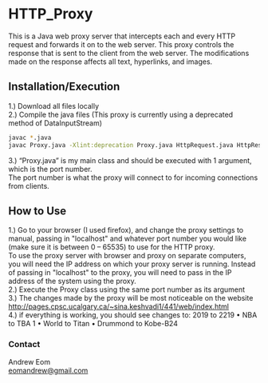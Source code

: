 # HTTP_Proxy
This is a Java web proxy server that intercepts each and every HTTP request and forwards it on to the web server. This proxy controls the response that is sent to the client from the web server. The modifications made on the response affects all text, hyperlinks, and images.
## Installation/Execution
1.) Download all files locally  
2.) Compile the java files (This proxy is currently using a deprecated method of DataInputStream)  
```bash
javac *.java
javac Proxy.java -Xlint:deprecation Proxy.java HttpRequest.java HttpResponse.java
```
3.) “Proxy.java” is my main class and should be executed with 1 argument, which is the port number.  
The port number is what the proxy will connect to for incoming connections from clients. 

## How to Use
1.) Go to your browser (I used firefox), and change the proxy settings to manual, passing in
"localhost" and whatever port number you would like (make sure it is between 0 –
65535) to use for the HTTP proxy.  
To use the proxy server with browser and proxy on separate computers, you will need the IP address on which your proxy server is running. Instead of passing in "localhost" to the proxy, you will need to pass in the IP address of the system using the proxy.  
2.) Execute the Proxy class using the same port number as its argument  
3.) The changes made by the proxy will be most noticeable on the website http://pages.cpsc.ucalgary.ca/~sina.keshvadi1/441/web/index.html  
4.) if everything is working, you should see changes to:
2019 to 2219 • NBA to TBA 1 • World to Titan • Drummond to Kobe-B24 

### Contact
Andrew Eom  
eomandrew@gmail.com
